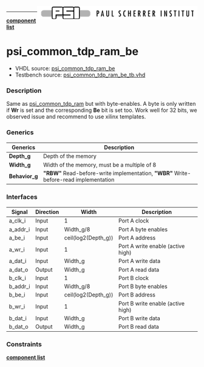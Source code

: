 <img align="right" src="../psi_logo.png">

***

[**component list**](../README.md)

# psi_common_tdp_ram_be
 - VHDL source: [psi_common_tdp_ram_be](../../hdl/psi_common_tdp_ram_be.vhd)
 - Testbench source: [psi_common_tdp_ram_be_tb.vhd](../../testbench/psi_common_tdp_ram_be_tb/psi_common_tdp_ram_be_tb.vhd)


### Description
Same as [psi_common_tdp_ram](psi_common_tdp_ram.md) but with byte-enables. A byte is only
 written if **Wr** is set and the corresponding **Be** bit is set too. Work well for 32 bits, we observed issue and recommend to use xilinx templates.

### Generics

 Generics        | Description
 ----------------|--------------------
 **Depth\_g**    | Depth of the memory
 **Width\_g**    | Width of the memory, must be a multiple of 8
 **Behavior\_g** | **"RBW"** Read-before-write implementation, **"WBR"** Write-before-read implementation

 ### Interfaces

 Signal                  |Direction   |Width                 |Description
 ----------------------- |----------- |----------------------|-----------------------------------
  a_clk_i                    |Input       |1                     |Port A clock
  a_addr_i                   |Input       |Width\_g/8            |Port A byte enables
  a_be_i                     |Input       |ceil(log2(Depth\_g))  |Port A address
  a_wr_i                     |Input       |1                     |Port A write enable (active high)
  a_dat_i                    |Input       |Width\_g              |Port A write data
  a_dat_o                    |Output      |Width\_g              |Port A read data
  b_clk_i                    |Input       |1                     |Port B clock
  b_addr_i                   |Input       |Width\_g/8            |Port B byte enables
  b_be_i                     |Input       |ceil(log2(Depth\_g))  |Port B address
  b_wr_i                     |Input       |1                     |Port B write enable (active high)
  b_dat_i                    |Input       |Width\_g              |Port B write data
  b_dat_o                   |Output      |Width\_g              |Port B read data
 ### Constraints

 [**component list**](../README.md)
